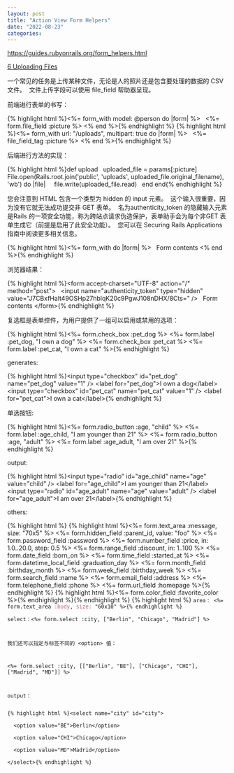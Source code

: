 ```yaml
---
layout: post
title: "Action View Form Helpers"
date: "2022-08-23"
categories: 
---
```

<p><a href="https://guides.rubyonrails.org/form_helpers.html">https://guides.rubyonrails.org/form_helpers.html</a></p>
<p id="uploading-files"><a class="anchorlink" href="https://guides.rubyonrails.org/form_helpers.html#uploading-files">6 Uploading Files</a></p>
<p>一个常见的任务是上传某种文件，无论是人的照片还是包含要处理的数据的 CSV 文件。&nbsp; 文件上传字段可以使用 file_field 帮助器呈现。</p>
<p>前端进行表单的书写：</p>
{% highlight html %}&lt;%= form_with model: @person do |form| %&gt;
&nbsp; &lt;%= form.file_field :picture %&gt;
&lt;% end %&gt;{% endhighlight %}
{% highlight html %}&lt;%= form_with url: &quot;/uploads&quot;, multipart: true do |form| %&gt;
&nbsp; &lt;%= file_field_tag :picture %&gt;
&lt;% end %&gt;{% endhighlight %}
<p>后端进行方法的实现：</p>
{% highlight html %}def upload
&nbsp; uploaded_file = params[:picture]
&nbsp; File.open(Rails.root.join(&#39;public&#39;, &#39;uploads&#39;, uploaded_file.original_filename), &#39;wb&#39;) do |file|
&nbsp;&nbsp;&nbsp; file.write(uploaded_file.read)
&nbsp; end
end{% endhighlight %}
<p>您会注意到 HTML 包含一个类型为 hidden 的 input 元素。&nbsp; 这个输入很重要，因为没有它就无法成功提交非 GET 表单。&nbsp; 名为authenticity_token 的隐藏输入元素是Rails 的一项安全功能，称为跨站点请求伪造保护，表单助手会为每个非GET 表单生成它（前提是启用了此安全功能）。&nbsp; 您可以在 Securing Rails Applications 指南中阅读更多相关信息。</p>
{% highlight html %}&lt;%= form_with do |form| %&gt;
&nbsp; Form contents
&lt;% end %&gt;{% endhighlight %}
<p>浏览器结果：</p>
{% highlight html %}&lt;form accept-charset=&quot;UTF-8&quot; action=&quot;/&quot; method=&quot;post&quot;&gt;
&nbsp; &lt;input name=&quot;authenticity_token&quot; type=&quot;hidden&quot; value=&quot;J7CBxfHalt49OSHp27hblqK20c9PgwJ108nDHX/8Cts=&quot; /&gt;
&nbsp; Form contents
&lt;/form&gt;{% endhighlight %}
<p>复选框是表单控件，为用户提供了一组可以启用或禁用的选项：</p>
{% highlight html %}&lt;%= form.check_box :pet_dog %&gt;
&lt;%= form.label :pet_dog, &quot;I own a dog&quot; %&gt;
&lt;%= form.check_box :pet_cat %&gt;
&lt;%= form.label :pet_cat, &quot;I own a cat&quot; %&gt;{% endhighlight %}
<p>generates:</p>
{% highlight html %}&lt;input type=&quot;checkbox&quot; id=&quot;pet_dog&quot; name=&quot;pet_dog&quot; value=&quot;1&quot; /&gt;
&lt;label for=&quot;pet_dog&quot;&gt;I own a dog&lt;/label&gt;
&lt;input type=&quot;checkbox&quot; id=&quot;pet_cat&quot; name=&quot;pet_cat&quot; value=&quot;1&quot; /&gt;
&lt;label for=&quot;pet_cat&quot;&gt;I own a cat&lt;/label&gt;{% endhighlight %}
<p>单选按钮:</p>
{% highlight html %}&lt;%= form.radio_button :age, &quot;child&quot; %&gt;
&lt;%= form.label :age_child, &quot;I am younger than 21&quot; %&gt;
&lt;%= form.radio_button :age, &quot;adult&quot; %&gt;
&lt;%= form.label :age_adult, &quot;I am over 21&quot; %&gt;{% endhighlight %}
<p>output:</p>
{% highlight html %}&lt;input type=&quot;radio&quot; id=&quot;age_child&quot; name=&quot;age&quot; value=&quot;child&quot; /&gt;
&lt;label for=&quot;age_child&quot;&gt;I am younger than 21&lt;/label&gt;
&lt;input type=&quot;radio&quot; id=&quot;age_adult&quot; name=&quot;age&quot; value=&quot;adult&quot; /&gt;
&lt;label for=&quot;age_adult&quot;&gt;I am over 21&lt;/label&gt;{% endhighlight %}
<p>others:</p>
{% highlight html %}
<p43>{% highlight html %}&lt;%= form.text_area :message, size: &quot;70x5&quot; %&gt;
&lt;%= form.hidden_field :parent_id, value: &quot;foo&quot; %&gt;
&lt;%= form.password_field :password %&gt;
&lt;%= form.number_field :price, in: 1.0..20.0, step: 0.5 %&gt;
&lt;%= form.range_field :discount, in: 1..100 %&gt;
&lt;%= form.date_field :born_on %&gt;
&lt;%= form.time_field :started_at %&gt;
&lt;%= form.datetime_local_field :graduation_day %&gt;
&lt;%= form.month_field :birthday_month %&gt;
&lt;%= form.week_field :birthday_week %&gt;
&lt;%= form.search_field :name %&gt;
&lt;%= form.email_field :address %&gt;
&lt;%= form.telephone_field :phone %&gt;
&lt;%= form.url_field :homepage %&gt;{% endhighlight %}</p43><p43>
{% highlight html %}&lt;%= form.color_field :favorite_color %&gt;{% endhighlight %}</p43>{% endhighlight %}
{% highlight html %}
<code class="highlight erb">area： <span class="cp">&lt;%=</span> <span class="n">form</span><span class="p">.</span><span class="nf">text_area</span> <span class="ss">:body</span><span class="p">,</span> <span class="ss">size: </span><span class="s2">&quot;60x10&quot;</span> <span class="cp">%&gt;</span>{% endhighlight %}
<p>select：&lt;%= form.select :city, [&quot;Berlin&quot;, &quot;Chicago&quot;, &quot;Madrid&quot;] %&gt;</p>
<p>我们还可以指定与标签不同的 &lt;option&gt; 值：</p>
<p>&lt;%= form.select :city, [[&quot;Berlin&quot;, &quot;BE&quot;], [&quot;Chicago&quot;, &quot;CHI&quot;], [&quot;Madrid&quot;, &quot;MD&quot;]] %&gt;</p>
<p>output：</p>
{% highlight html %}&lt;select name=&quot;city&quot; id=&quot;city&quot;&gt;<br />
&nbsp; &lt;option value=&quot;BE&quot;&gt;Berlin&lt;/option&gt;<br />
&nbsp; &lt;option value=&quot;CHI&quot;&gt;Chicago&lt;/option&gt;<br />
&nbsp; &lt;option value=&quot;MD&quot;&gt;Madrid&lt;/option&gt;<br />
&lt;/select&gt;{% endhighlight %}
<p>&nbsp;</p>
<p>&nbsp;</p>
<p>&nbsp;</p>
<p>&nbsp;</p>
<p>&nbsp;</p>
<p>&nbsp;</p>
<p>&nbsp;</p>
<p>&nbsp;</p>
